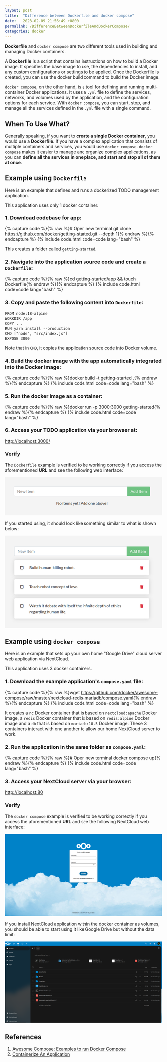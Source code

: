 ```yaml
---
layout: post
title:  "Difference between Dockerfile and docker compose"
date:   2023-02-09 21:56:49 +0800
permalink: /DifferenceBetweenDockerfileAndDockerCompose/
categories: docker
---
```


**Dockerfile** and `docker compose` are two different tools used in building and managing Docker containers.

A **Dockerfile** is a script that contains instructions on how to build a Docker image. It specifies the base image to use, the dependencies to install, and any custom configurations or settings to be applied. Once the Dockerfile is created, you can use the docker build command to build the Docker image.

`docker compose`, on the other hand, is a tool for defining and running multi-container Docker applications. It uses a `.yml` file to define the services, networks, and volumes used by the application, and the configuration options for each service. With `docker compose`, you can start, stop, and manage all the services defined in the `.yml` file with a single command.

## **When To Use What?**

Generally speaking, if you want to **create a single Docker container**, you would use a **Dockerfile**. If you have a complex application that consists of multiple containers and services, you would use `docker compose`. `docker compose` makes it easier to manage and organize complex applications, as you can **define all the services in one place, and start and stop all of them at once**.

## **Example using** `Dockerfile`

Here is an example that defines and runs a dockerized TODO management application.

This application uses only 1 docker container.

### 1\. Download codebase for app:

{% capture code %}{% raw %}# Open new terminal
git clone https://github.com/docker/getting-started.git --depth 1{% endraw %}{% endcapture %} {% include code.html code=code lang="bash" %}

This creates a folder called `getting-started`.

### 2\. Navigate into the application source code and create a `Dockerfile`:

{% capture code %}{% raw %}cd getting-started/app && touch Dockerfile{% endraw %}{% endcapture %} {% include code.html code=code lang="bash" %}

### 3\. Copy and paste the following content into `Dockerfile`:

```text
FROM node:18-alpine
WORKDIR /app
COPY . .
RUN yarn install --production
CMD ["node", "src/index.js"]
EXPOSE 3000
```

Note that in `CMD`, it copies the application source code into Docker volume.

### 4\. Build the docker image with the app automatically integrated into the Docker image:

{% capture code %}{% raw %}docker build -t getting-started .{% endraw %}{% endcapture %} {% include code.html code=code lang="bash" %}

### 5\. Run the docker image as a container:

{% capture code %}{% raw %}docker run -p 3000:3000 getting-started{% endraw %}{% endcapture %} {% include code.html code=code lang="bash" %}

### 6\. Access your TODO application via your browser at:

[http://localhost:3000/](http://localhost:3000/)


### **Verify**

The `Dockerfile` example is verified to be working correctly if you access the aforementioned **URL** and see the following web interface:

![](/img/2023_02_09/todo_empty.png)

If you started using, it should look like something similar to what is shown below:

![](/img/2023_02_09/todo_added.png)


## **Example using** `docker compose`

Here is an example that sets up your own home "Google Drive" cloud server web application via NextCloud. 

This application uses 3 docker containers.



### 1\. Download the example application's `compose.yaml` file:


{% capture code %}{% raw %}wget https://github.com/docker/awesome-compose/raw/master/nextcloud-redis-mariadb/compose.yaml{% endraw %}{% endcapture %} {% include code.html code=code lang="bash" %}

It creates a `nc` Docker container that is based on `nextcloud:apache` Docker image, a `redis` Docker container that is based on `redis:alpine` Docker image and a `db` that is based on `mariadb:10.5` Docker image. These 3 containers interact with one another to allow our home NextCloud server to work.


### 2\. Run the application in the same folder as `compose.yaml`:


{% capture code %}{% raw %}# Open new terminal
docker compose up{% endraw %}{% endcapture %} {% include code.html code=code lang="bash" %}


### 3\. Access your NextCloud server via your browser:


[http://localhost:80](http://localhost:80)



### **Verify**

The `docker compose` example is verified to be working correctly if you access the aforementioned **URL** and see the following NextCloud web interface:

![](/img/2023_02_09/nextcloud_install.png)

If you install NextCloud application within the docker container as volumes, you should be able to start using it like Google Drive but without the data limit:

![](/img/2023_02_09/nextcloud_drive.png)


## **References**

1. [Awesome Compose: Examples to run Docker Compose](https://github.com/docker/awesome-compose)
2. [Containerize An Application](https://docs.docker.com/get-started/02_our_app/ ) 